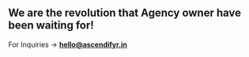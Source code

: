 ## We are the revolution that Agency owner have been waiting for!

For Inquiries -> **hello@ascendifyr.in**
